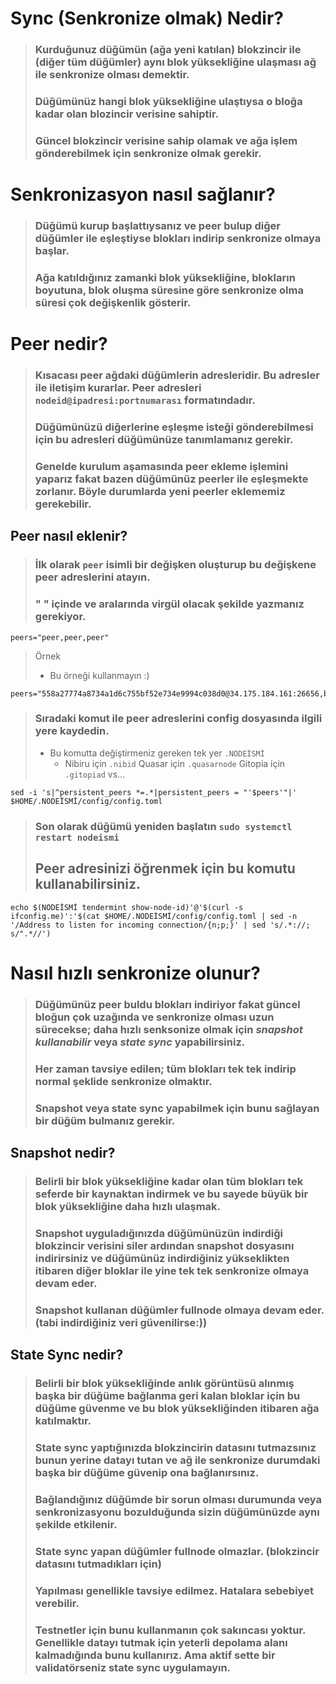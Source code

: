 # Sync (Senkronize olmak) Nedir?
> ### Kurduğunuz düğümün (ağa yeni katılan) blokzincir ile (diğer tüm düğümler) aynı blok yüksekliğine ulaşması ağ ile senkronize olması demektir.
> ### Düğümünüz hangi blok yüksekliğine ulaştıysa o bloğa kadar olan blozincir verisine sahiptir.
> ### Güncel blokzincir verisine sahip olamak ve ağa işlem gönderebilmek için senkronize olmak gerekir.
# Senkronizasyon nasıl sağlanır?
> ### Düğümü kurup başlattıysanız ve peer bulup diğer düğümler ile eşleştiyse blokları indirip senkronize olmaya başlar.
> ### Ağa katıldığınız zamanki blok yüksekliğine, blokların boyutuna, blok oluşma süresine göre senkronize olma süresi çok değişkenlik gösterir.
# Peer nedir?
> ### Kısacası peer ağdaki düğümlerin adresleridir. Bu adresler ile iletişim kurarlar. Peer adresleri `nodeid@ipadresi:portnumarası` formatındadır.
> ### Düğümünüzü diğerlerine eşleşme isteği gönderebilmesi için bu adresleri düğümünüze tanımlamanız gerekir.
> ### Genelde kurulum aşamasında peer ekleme işlemini yaparız fakat bazen düğümünüz peerler ile eşleşmekte zorlanır. Böyle durumlarda yeni peerler eklememiz gerekebilir.
## Peer nasıl eklenir?
> ### İlk olarak `peer` isimli bir değişken oluşturup bu değişkene peer adreslerini atayın.
> ### " " içinde ve aralarında virgül olacak şekilde yazmanız gerekiyor.
```
peers="peer,peer,peer"
```
> Örnek
 > - Bu örneği kullanmayın :)
 ```
 peers="558a27774a8734a1d6c755bf52e734e9994c038d0@34.175.184.161:26656,b899e1d16cafe87e35cb8a0f6d58c9d268632b2b@34.175.240.242:26656,d17c8f39fd87733940ab929ac7a664c99f9f4cc8@34.175.188.173:26656,96cee5276d8bd33be06ceda5eb4dbad20b43e1b4@159.203.62.247:26656"
 ```
 > ### Sıradaki komut ile peer adreslerini config dosyasında ilgili yere kaydedin.
 >  - Bu komutta değiştirmeniz gereken tek yer `.NODEİSMİ`
 >    - Nibiru için `.nibid` Quasar için `.quasarnode` Gitopia için `.gitopiad` vs...
 ```
 sed -i 's|^persistent_peers *=.*|persistent_peers = "'$peers'"|' $HOME/.NODEİSMİ/config/config.toml
 ```
 > ### Son olarak düğümü yeniden başlatın `sudo systemctl restart nodeismi`
 > ## Peer adresinizi öğrenmek için bu komutu kullanabilirsiniz.
```
echo $(NODEİSMİ tendermint show-node-id)'@'$(curl -s ifconfig.me)':'$(cat $HOME/.NODEİSMİ/config/config.toml | sed -n '/Address to listen for incoming connection/{n;p;}' | sed 's/.*://; s/".*//')
```

# Nasıl hızlı senkronize olunur?
> ### Düğümünüz peer buldu blokları indiriyor fakat güncel bloğun çok uzağında ve senkronize olması uzun sürecekse; daha hızlı senksonize olmak için ***snapshot kullanabilir*** veya ***state sync*** yapabilirsiniz.
> ### Her zaman tavsiye edilen; tüm blokları tek tek indirip normal şeklide senkronize olmaktır.
> ### Snapshot veya state sync yapabilmek için bunu sağlayan bir düğüm bulmanız gerekir.
 ## Snapshot nedir?
> ### Belirli bir blok yüksekliğine kadar olan tüm blokları tek seferde bir kaynaktan indirmek ve bu sayede büyük bir blok yüksekliğine daha hızlı ulaşmak.
> ### Snapshot uyguladığınızda düğümünüzün indirdiği blokzincir verisini siler ardından snapshot dosyasını indirirsiniz ve düğümünüz indirdiğiniz yükseklikten itibaren diğer bloklar ile yine tek tek senkronize olmaya devam eder.
> ### Snapshot kullanan düğümler fullnode olmaya devam eder. (tabi indirdiğiniz veri güvenilirse:))

## State Sync nedir?
> ### Belirli bir blok yüksekliğinde anlık görüntüsü alınmış başka bir düğüme bağlanma geri kalan bloklar için bu düğüme güvenme ve bu blok yüksekliğinden itibaren ağa katılmaktır.
> ### State sync yaptığınızda blokzincirin datasını tutmazsınız bunun yerine datayı tutan ve ağ ile senkronize durumdaki başka bir düğüme güvenip ona bağlanırsınız.
> ### Bağlandığınız düğümde bir sorun olması durumunda veya senkronizasyonu bozulduğunda sizin düğümünüzde aynı şekilde etkilenir.
> ### State sync yapan düğümler fullnode olmazlar. (blokzincir datasını tutmadıkları için)
> ### Yapılması genellikle tavsiye edilmez. Hatalara sebebiyet verebilir.
> ### Testnetler için bunu kullanmanın çok sakıncası yoktur. Genellikle datayı tutmak için yeterli depolama alanı kalmadığında bunu kullanırız. Ama aktif sette bir validatörseniz state sync uygulamayın. 







